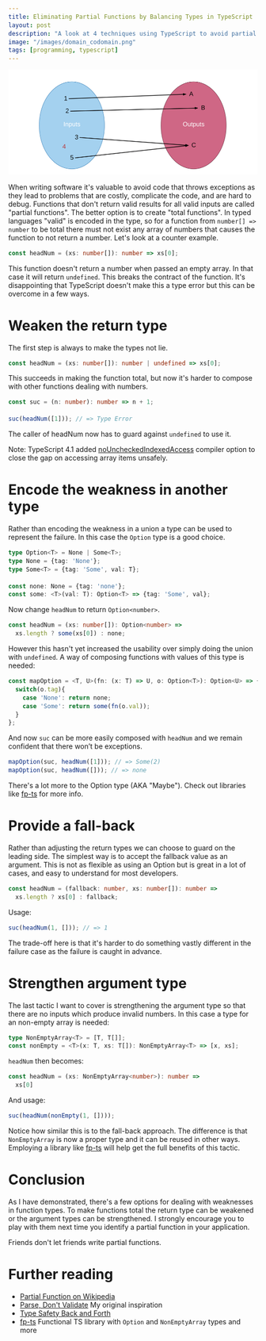 ```yaml
---
title: Eliminating Partial Functions by Balancing Types in TypeScript
layout: post
description: "A look at 4 techniques using TypeScript to avoid partial functions and prevent unexpected errors"
image: "/images/domain_codomain.png"
tags: [programming, typescript]
---
```


<img src="/images/domain_codomain.png" alt="Graphic showing mapping of domain to codomain of functions" class="image-width-full" />

When writing software it's valuable to avoid code that throws exceptions as they lead to problems that are costly, complicate the code, and are hard to debug. Functions that don't return valid results for all valid inputs are called "partial functions". The better option is to create "total functions". In typed languages "valid" is encoded in the type, so for a function from `number[] => number` to be total there must not exist any array of numbers that causes the function to not return a number. Let's look at a counter example.

```typescript
const headNum = (xs: number[]): number => xs[0];
```
This function doesn't return a number when passed an empty array. In that case it will return `undefined`. This breaks the contract of the function. It's disappointing that TypeScript doesn't make this a type error but this can be overcome in a few ways.

# Weaken the return type
The first step is always to make the types not lie.

```typescript
const headNum = (xs: number[]): number | undefined => xs[0];
```

This succeeds in making the function total, but now it's harder to compose with other functions dealing with numbers.

```typescript
const suc = (n: number): number => n + 1;

suc(headNum([1])); // => Type Error
```

The caller of headNum now has to guard against `undefined` to use it.

Note: TypeScript 4.1 added [noUncheckedIndexedAccess](https://devblogs.microsoft.com/typescript/announcing-typescript-4-1-beta/#no-unchecked-indexed-access) compiler option to close the gap on accessing array items unsafely.

# Encode the weakness in another type
Rather than encoding the weakness in a union a type can be used to represent the failure. In this case the `Option` type is a good choice.

```typescript
type Option<T> = None | Some<T>;
type None = {tag: 'None'};
type Some<T> = {tag: 'Some', val: T};

const none: None = {tag: 'none'};
const some: <T>(val: T): Option<T> => {tag: 'Some', val};
```

Now change `headNum` to return `Option<number>`.

```typescript
const headNum = (xs: number[]): Option<number> =>
  xs.length ? some(xs[0]) : none;
```
However this hasn't yet increased the usability over simply doing the union with `undefined`. A way of composing functions with values of this type is needed:

```typescript
const mapOption = <T, U>(fn: (x: T) => U, o: Option<T>): Option<U> => {
  switch(o.tag){
    case 'None': return none;
    case 'Some': return some(fn(o.val));
  }
};
```
And now `suc` can be more easily composed with `headNum` and we remain confident that there won’t be exceptions.
```typescript
mapOption(suc, headNum([1])); // => Some(2)
mapOption(suc, headNum([])); // => none
```
There's a lot more to the Option type (AKA "Maybe"). Check out libraries like [fp-ts](https://gcanti.github.io/fp-ts/) for more info.

# Provide a fall-back
Rather than adjusting the return types we can choose to guard on the leading side. The simplest way is to accept the fallback value as an argument. This is not as flexible as using an Option but is great in a lot of cases, and easy to understand for most developers.

```typescript
const headNum = (fallback: number, xs: number[]): number =>
  xs.length ? xs[0] : fallback;
```
Usage:
```typescript
suc(headNum(1, [])); // => 1
```

The trade-off here is that it's harder to do something vastly different in the failure case as the failure is caught in advance. 

# Strengthen argument type
The last tactic I want to cover is strengthening the argument type so that there are no inputs which produce invalid numbers. In this case a type for an non-empty array is needed:

```typescript
type NonEmptyArray<T> = [T, T[]]; 
const nonEmpty = <T>(x: T, xs: T[]): NonEmptyArray<T> => [x, xs];
```
`headNum` then becomes:

```typescript
const headNum = (xs: NonEmptyArray<number>): number =>
  xs[0]
```
And usage:
```typescript
suc(headNum(nonEmpty(1, [])));
```

Notice how similar this is to the fall-back approach. The difference is that `NonEmptyArray` is now a proper type and it can be reused in other ways. Employing a library like [fp-ts](https://gcanti.github.io/fp-ts/) will help get the full benefits of this tactic.

# Conclusion
As I have demonstrated, there's a few options for dealing with weaknesses in function types. To make functions total the return type can be weakened or the argument types can be strengthened. I strongly encourage you to play with them next time you identify a partial function in your application. 

Friends don't let friends write partial functions.

# Further reading
* [Partial Function on Wikipedia](https://en.wikipedia.org/wiki/Partial_function)
* [Parse, Don't Validate](https://lexi-lambda.github.io/blog/2019/11/05/parse-don-t-validate) My original inspiration
* [Type Safety Back and Forth](https://www.parsonsmatt.org/2017/10/11/type_safety_back_and_forth.html)
* [fp-ts](https://gcanti.github.io/fp-ts/) Functional TS library with `Option` and `NonEmptyArray` types and more 

